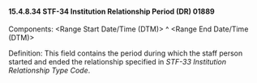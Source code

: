 #### 15.4.8.34 STF-34 Institution Relationship Period (DR) 01889

Components: &lt;Range Start Date/Time (DTM)> ^ &lt;Range End Date/Time (DTM)>

Definition: This field contains the period during which the staff person started and ended the relationship specified in _STF-33 Institution Relationship Type Code_.
